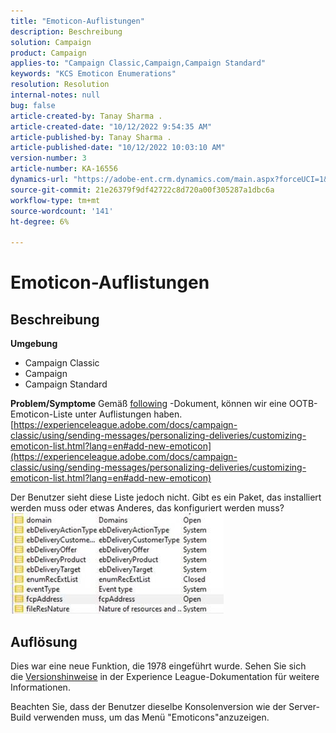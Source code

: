 ```yaml
---
title: "Emoticon-Auflistungen"
description: Beschreibung
solution: Campaign
product: Campaign
applies-to: "Campaign Classic,Campaign,Campaign Standard"
keywords: "KCS Emoticon Enumerations"
resolution: Resolution
internal-notes: null
bug: false
article-created-by: Tanay Sharma .
article-created-date: "10/12/2022 9:54:35 AM"
article-published-by: Tanay Sharma .
article-published-date: "10/12/2022 10:03:10 AM"
version-number: 3
article-number: KA-16556
dynamics-url: "https://adobe-ent.crm.dynamics.com/main.aspx?forceUCI=1&pagetype=entityrecord&etn=knowledgearticle&id=8a5b6bdc-134a-ed11-bba2-0022480868ff"
source-git-commit: 21e26379f9df42722c8d720a00f305287a1dbc6a
workflow-type: tm+mt
source-wordcount: '141'
ht-degree: 6%

---
```


# Emoticon-Auflistungen

## Beschreibung

<b>Umgebung</b>
- Campaign Classic
- Campaign
- Campaign Standard



<b>Problem/Symptome</b>
Gemäß [following](https://experienceleague.adobe.com/docs/campaign-classic/using/sending-messages/personalizing-deliveries/customizing-emoticon-list.html?lang=en#add-new-emoticon) -Dokument, können wir eine OOTB-Emoticon-Liste unter Auflistungen haben.
[https://experienceleague.adobe.com/docs/campaign-classic/using/sending-messages/personalizing-deliveries/customizing-emoticon-list.html?lang=en#add-new-emoticon](https://experienceleague.adobe.com/docs/campaign-classic/using/sending-messages/personalizing-deliveries/customizing-emoticon-list.html?lang=en#add-new-emoticon)

Der Benutzer sieht diese Liste jedoch nicht. Gibt es ein Paket, das installiert werden muss oder etwas Anderes, das konfiguriert werden muss?
![](assets/___7707b2fe-144a-ed11-bba2-0022480868ff___.jpeg)


## Auflösung


Dies war eine neue Funktion, die 1978 eingeführt wurde. Sehen Sie sich die [Versionshinweise](https://experienceleague.adobe.com/docs/campaign-classic/using/release-notes/previous-releases/release--20-2.html?lang=en#release-20-2-1-build-9178) in der Experience League-Dokumentation für weitere Informationen.

Beachten Sie, dass der Benutzer dieselbe Konsolenversion wie der Server-Build verwenden muss, um das Menü &quot;Emoticons&quot;anzuzeigen.
